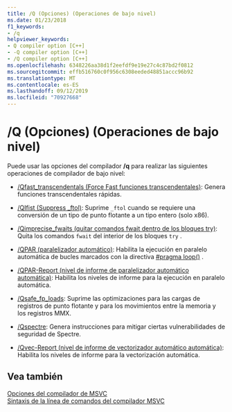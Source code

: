 ```yaml
---
title: /Q (Opciones) (Operaciones de bajo nivel)
ms.date: 01/23/2018
f1_keywords:
- /q
helpviewer_keywords:
- Q compiler option [C++]
- -Q compiler option [C++]
- /Q compiler option [C++]
ms.openlocfilehash: 6348226aa38d1f2eefdf9e19e27c4c87bd2f0812
ms.sourcegitcommit: effb516760c0f956c6308eeded48851accc96b92
ms.translationtype: MT
ms.contentlocale: es-ES
ms.lasthandoff: 09/12/2019
ms.locfileid: "70927668"
---
```

# <a name="q-options-low-level-operations"></a>/Q (Opciones) (Operaciones de bajo nivel)

Puede usar las opciones del compilador **/q** para realizar las siguientes operaciones de compilador de bajo nivel:

- [/Qfast_transcendentals (Force Fast funciones transcendentales)](qfast-transcendentals-force-fast-transcendentals.md): Genera funciones transcendentales rápidas.

- [/QIfist (Suppress _ftol)](qifist-suppress-ftol.md): Suprime `_ftol` cuando se requiere una conversión de un tipo de punto flotante a un tipo entero (solo x86).

- [/Qimprecise_fwaits (quitar comandos fwait dentro de los bloques try)](qimprecise-fwaits-remove-fwaits-inside-try-blocks.md): Quita los comandos `fwait` del interior de los bloques `try` .

- [/QPAR (paralelizador automático)](qpar-auto-parallelizer.md): Habilita la ejecución en paralelo automática de bucles marcados con la directiva [#pragma loop()](../../preprocessor/loop.md) .

- [/QPAR-Report (nivel de informe de paralelizador automático automática)](qpar-report-auto-parallelizer-reporting-level.md): Habilita los niveles de informe para la ejecución en paralelo automática.

- [/Qsafe_fp_loads](qsafe-fp-loads.md): Suprime las optimizaciones para las cargas de registros de punto flotante y para los movimientos entre la memoria y los registros MMX.

- [/Qspectre](qspectre.md): Genera instrucciones para mitigar ciertas vulnerabilidades de seguridad de Spectre.

- [/Qvec-Report (nivel de informe de vectorizador automático automática)](qvec-report-auto-vectorizer-reporting-level.md): Habilita los niveles de informe para la vectorización automática.

## <a name="see-also"></a>Vea también

[Opciones del compilador de MSVC](compiler-options.md)<br/>
[Sintaxis de la línea de comandos del compilador MSVC](compiler-command-line-syntax.md)
